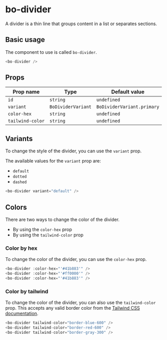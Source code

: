 <script setup>
import { BoDivider, BoDividerVariant } from '@/components/bo-divider';
</script>

# bo-divider

A divider is a thin line that groups content in a list or separates sections.

<bo-divider />

## Basic usage

The component to use is called `bo-divider`.

```js
<bo-divider />
```

## Props

| Prop name        | Type               | Default value              |
| ---------------- | ------------------ | -------------------------- |
| `id`             | `string`           | `undefined`                |
| `variant`        | `BoDividerVariant` | `BoDividerVariant.primary` |
| `color-hex`      | `string`           | `undefined`                |
| `tailwind-color` | `string`           | `undefined`                |

## Variants

To change the style of the divider, you can use the `variant` prop.

The available values for the `variant` prop are:

- `default`
- `dotted`
- `dashed`

<div class="flex flex-col gap-2">
    <bo-divider :variant="BoDividerVariant.default" />
    <bo-divider :variant="BoDividerVariant.dotted" />
    <bo-divider :variant="BoDividerVariant.dashed" />
</div>

```js
<bo-divider variant="default" />
```

## Colors

There are two ways to change the color of the divider.

- By using the `color-hex` prop
- By using the `tailwind-color` prop

### Color by hex

To change the color of the divider, you can use the `color-hex` prop.

<div class="flex flex-col gap-2">
    <bo-divider color-hex="#777777" />
    <bo-divider color-hex="#ff0000" />
    <bo-divider color-hex="#41b883" />
</div>

```js
<bo-divider :color-hex="'#41b883'" />
<bo-divider :color-hex="'#ff0000'" />
<bo-divider :color-hex="'#41b883'" />
```

### Color by tailwind

To change the color of the divider, you can also use the `tailwind-color` prop. This accepts any valid border color from the [Tailwind CSS documentation](https://tailwindcss.com/docs/border-color).

<div class="flex flex-col gap-2">
    <bo-divider tailwind-color="border-blue-600" />
    <bo-divider tailwind-color="border-red-600" />
    <bo-divider tailwind-color="border-gray-300" />
</div>

```js
<bo-divider tailwind-color="border-blue-600" />
<bo-divider tailwind-color="border-red-600" />
<bo-divider tailwind-color="border-gray-300" />
```
